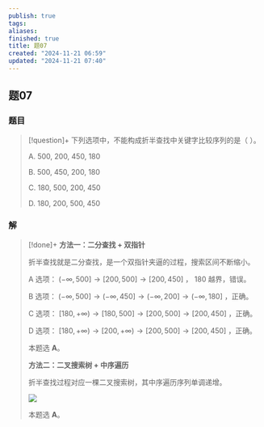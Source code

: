 ```yaml
---
publish: true
tags: 
aliases: 
finished: true
title: 题07
created: "2024-11-21 06:59"
updated: "2024-11-21 07:40"
---
```

## 题07
### 题目
> [!question]+
> 下列选项中，不能构成折半查找中关键字比较序列的是（ ）。
> 
> A. 500, 200, 450, 180
> 
> B. 500, 450, 200, 180
> 
> C. 180, 500, 200, 450
> 
> D. 180, 200, 500, 450
### 解
> [!done]+
> **方法一：二分查找 + 双指针**
> 
> 折半查找就是二分查找，是一个双指针夹逼的过程，搜索区间不断缩小。
> 
> A 选项： $(-\infty,500]\rightarrow[200,500]\rightarrow[200,450]$ ， $180$ 越界，错误。
> 
> B 选项： $(-\infty,500]\rightarrow(-\infty,450]\rightarrow(-\infty,200]\rightarrow(-\infty,180]$ ，正确。
> 
> C 选项： $[180,+\infty)\rightarrow[180,500]\rightarrow[200,500]\rightarrow[200,450]$ ，正确。
> 
> D 选项： $[180,+\infty)\rightarrow[200,+\infty)\rightarrow[200,500]\rightarrow[200,450]$ ，正确。
> 
> 本题选 **A**。
> 
> **方法二：二叉搜索树 + 中序遍历**
> 
> 折半查找过程对应一棵二叉搜索树，其中序遍历序列单调递增。
> 
> ![](https://pica.zhimg.com/v2-262f2eb0982f9c07c8fc154499bc93e8_r.jpg)
> 
> 本题选 **A**。